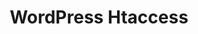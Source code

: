 ---
layout: post
title:  WordPress Htaccess
categories: [WordPress,Code]
excerpt: A collection of WordPress htaccess
---